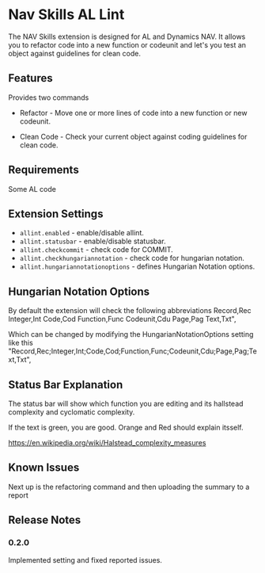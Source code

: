 # Nav Skills AL Lint

The NAV Skills extension is designed for AL and Dynamics NAV. It allows you to refactor code into a new function or codeunit and let's you test an object against guidelines for clean code.

## Features

Provides two commands

* Refactor - Move one or more lines of code into a new function or new codeunit.

* Clean Code - Check your current object against coding guidelines for clean code.

## Requirements

Some AL code

## Extension Settings

- `allint.enabled` - enable/disable allint.
- `allint.statusbar` - enable/disable statusbar.
- `allint.checkcommit` - check code for COMMIT.
- `allint.checkhungariannotation` - check code for hungarian notation.
- `allint.hungariannotationoptions` - defines Hungarian Notation options.

## Hungarian Notation Options

By default the extension will check the following abbreviations
    Record,Rec
    Integer,Int
    Code,Cod
    Function,Func
    Codeunit,Cdu
    Page,Pag
    Text,Txt",

Which can be changed by modifying the HungarianNotationOptions setting like this
    "Record,Rec;Integer,Int;Code,Cod;Function,Func;Codeunit,Cdu;Page,Pag;Text,Txt",

## Status Bar Explanation

The status bar will show which function you are editing and its hallstead complexity and cyclomatic complexity.

If the text is green, you are good. Orange and Red should explain itsself.

https://en.wikipedia.org/wiki/Halstead_complexity_measures

## Known Issues

Next up is the refactoring command and then uploading the summary to a report

## Release Notes

### 0.2.0

Implemented setting and fixed reported issues.
